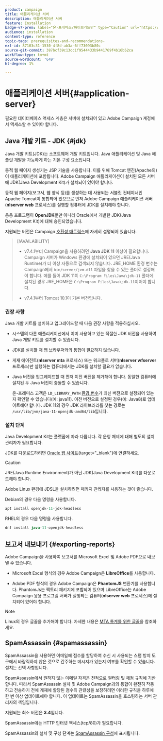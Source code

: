 ```yaml
---
product: campaign
title: 애플리케이션 서버
description: 애플리케이션 서버
feature: Installation
badge-v7-prem: label="온-프레미스/하이브리드만" type="Caution" url="https://experienceleague.adobe.com/docs/campaign-classic/using/installing-campaign-classic/architecture-and-hosting-models/hosting-models-lp/hosting-models.html?lang=ko" tooltip="온-프레미스 및 하이브리드 배포에만 적용"
audience: installation
content-type: reference
topic-tags: prerequisites-and-recommendations-
exl-id: 87103c31-1530-4f8d-ab3a-6ff73093b80c
source-git-commit: 387bcf39c13cc1f9544433b9441769f4b16b52ca
workflow-type: tm+mt
source-wordcount: '649'
ht-degree: 1%

---
```


# 애플리케이션 서버{#application-server}

필요한 데이터베이스 액세스 계층은 서버에 설치되어 있고 Adobe Campaign 계정에서 액세스할 수 있어야 합니다.

## Java 개발 키트 - JDK {#jdk}

Java 개발 키트(JDK)는 소프트웨어 개발 키트입니다. Java 애플리케이션 및 Java 애플릿 개발을 가능하게 하는 기본 구성 요소입니다.

동적 웹 페이지 생성기는 JSP 기술을 사용합니다. 이를 위해 Tomcat 엔진(Apache의)이 애플리케이션에 포함됩니다. Adobe Campaign 애플리케이션이 설치된 모든 서버에 JDK(Java Development Kit)가 설치되어 있어야 합니다.

동적 웹 페이지(보고서, 웹 양식 등)를 생성하는 데 사용되는 서블릿 컨테이너인 Apache Tomcat이 통합되어 있으므로 먼저 Adobe Campaign 애플리케이션 서버(**nlserver web** 프로세스)를 실행할 컴퓨터에 JDK를 설치해야 합니다.

응용 프로그램이 **OpenJDK**&#x200B;뿐만 아니라 Oracle에서 개발한 JDK(Java Development Kit)에 대해 승인되었습니다.

지원되는 버전은 Campaign [호환성 매트릭스](../../rn/using/compatibility-matrix.md)에 자세히 설명되어 있습니다.


>[!AVAILABILITY]
>
>* v7.4.1부터 Campaign을 사용하려면 **Java JDK 11** 이상이 필요합니다. Campaign 서버가 Windows 환경에 설치되어 있으면 JRE(Java Runtime)가 더 이상 자동으로 검색되지 않습니다. JRE_HOME 환경 변수는 Campaign에서 `bin/server/jvm.dll` 파일을 찾을 수 있는 폴더로 설정해야 합니다. 예를 들어 JDK 11이 `C:\Program Files\Java\jdk-11` 폴더에 설치된 경우 JRE_HOME은 `C:\Program Files\Java\jdk-11`이어야 합니다.
>
>* v7.4.1부터 Tomcat 10.1이 기본 버전입니다.
>

### 권장 사항

Java 개발 키트를 설치하고 업그레이드할 때 다음 권장 사항을 적용하십시오.

* 시스템의 다른 애플리케이션에서 이미 사용하고 있는 적절한 JDK 버전을 사용하여 Java 개발 키트를 설치할 수 있습니다.

* JDK를 설치할 때 웹 브라우저와의 통합이 필요하지 않습니다.

* 게재 에이전트(**nlserver mta** 프로세스) 또는 워크플로 서버(**nlserver wfserver** 프로세스)만 실행하는 컴퓨터에서는 JDK를 설치할 필요가 없습니다.

* Java 버전을 업그레이드할 때 먼저 이전 버전을 제거해야 합니다. 동일한 컴퓨터에 설치된 두 Java 버전이 충돌할 수 있습니다.

  온-프레미스 고객은 `LD_LIBRARY_PATH` [환경 변수](installing-packages-with-linux.md#environment-variables)가 최신 버전으로 설정되어 있는지 확인할 수 있습니다(예: java11). 이전 버전으로 설정된 경우(예: Java8)로 업데이트해야 합니다. JDK 11의 경우 JDK 라이브러리를 찾는 경로는 `/usr/lib/jvm/java-11-openjdk-amd64/lib`입니다.


### 설치 단계

Java Development Kit는 플랫폼에 따라 다릅니다. 각 운영 체제에 대해 별도의 설치 관리자가 필요합니다.

JDK를 다운로드하려면 [Oracle 웹 사이트](https://www.oracle.com/technetwork/java/javase/downloads/index.html){target="_blank"}에 연결하세요.

>[!CAUTION]
>
> JRE(Java Runtime Environment)가 아닌 JDK(Java Development Kit)를 다운로드해야 합니다.


Adobe Linux 환경에 JDSL을 설치하려면 패키지 관리자를 사용하는 것이 좋습니다.

Debian의 경우 다음 명령을 사용합니다.

```sql
apt install openjdk-11-jdk-headless
```

RHEL의 경우 다음 명령을 사용합니다.

```sql
dnf install java-11-openjdk-headless
```



## 보고서 내보내기 {#exporting-reports}

Adobe Campaign을 사용하여 보고서를 Microsoft Excel 및 Adobe PDF으로 내보낼 수 있습니다.

* Microsoft Excel 형식의 경우 Adobe Campaign은 **LibreOffice**&#x200B;를 사용합니다.

* Adobe PDF 형식의 경우 Adobe Campaign은 **PhantomJS** 변환기를 사용합니다. PhantomJs는 팩토리 패키지에 포함되어 있으며 LibreOffice는 Adobe Campaign 응용 프로그램 서버가 실행되는 컴퓨터(**nlserver web** 프로세스)에 설치되어 있어야 합니다.

>[!NOTE]
>
>Linux의 경우 글꼴을 추가해야 합니다. 자세한 내용은 [MTA 통계를 위한 글꼴](../../installation/using/prerequisites-of-campaign-installation-in-linux.md#fonts-for-mta-statistics)을 참조하세요.

## SpamAssassin {#spamassassin}

SpamAssassin을 사용하면 이메일에 점수를 할당하여 수신 시 사용되는 스팸 방지 도구에서 바람직하지 않은 것으로 간주하는 메시지가 있는지 여부를 확인할 수 있습니다. 설치는 선택 사항입니다.

SpamAssassin에서 원하지 않는 이메일 자격은 전적으로 필터링 및 채점 규칙에 기반합니다. 따라서 SpamAssassin 설치 및 Adobe Campaign과의 통합이 완전히 작동하고 전송하기 전에 게재에 할당된 점수의 관련성을 보장하려면 이러한 규칙을 하루에 한 번 이상 업데이트해야 합니다. 이 업데이트는 SpamAssassin을 호스팅하는 서버 관리자의 책임입니다.

지원되는 최소 버전은 **3.4**&#x200B;입니다.

SpamAssassin에는 HTTP 인터넷 액세스(tcp/80)가 필요합니다.

SpamAssassin의 설치 및 구성 단계는 [SpamAssassin 구성](../../installation/using/configuring-spamassassin.md)에 표시됩니다.
